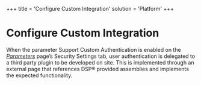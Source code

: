 +++
title = 'Configure Custom Integration'
solution = 'Platform'
+++

# Configure Custom Integration

When the parameter Support Custom Authentication is enabled on the
*[Parameters](../Page_Desc/Parameters_All_TabsSysAdmin)* page’s
Security Settings tab, user authentication is delegated to a third party
plugin to be developed on site. This is implemented through an external
page that references DSP® provided assemblies and implements the
expected functionality.
